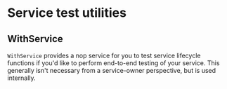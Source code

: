 # Service test utilities

## WithService

`WithService` provides a nop service for you to test service lifecycle
functions if you'd like to perform end-to-end testing of your service. This
generally isn't necessary from a service-owner perspective, but is used
internally.
